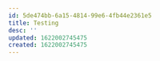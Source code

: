 ```yaml
---
id: 5de474bb-6a15-4814-99e6-4fb44e2361e5
title: Testing
desc: ''
updated: 1622002745475
created: 1622002745475
---
```


